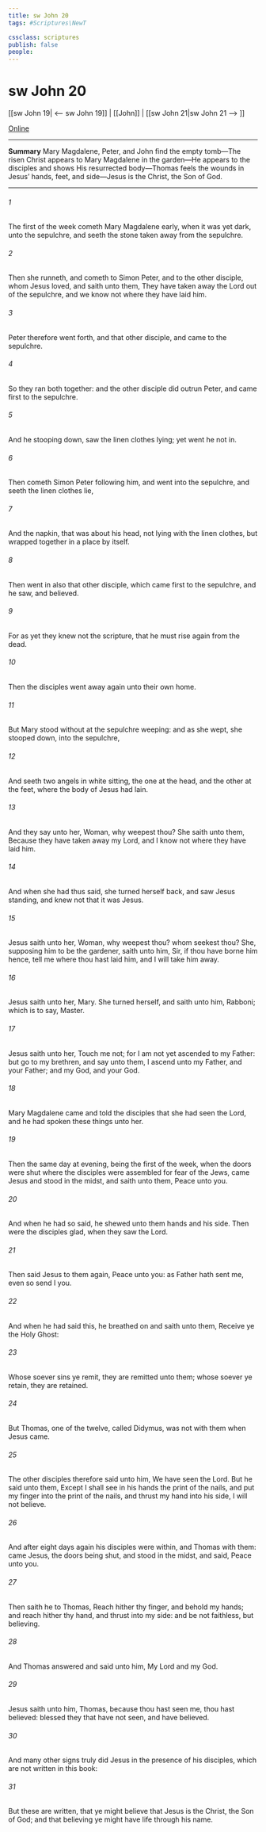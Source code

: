 ```yaml
---
title: sw John 20
tags: #Scriptures\NewT

cssclass: scriptures
publish: false
people:
---
```


# sw John 20
[[sw John 19| <-- sw John 19]] | [[John]] | [[sw John 21|sw John 21 --> ]]

[Online](https://churchofjesuschrist.org/study/scriptures/nt/john/20?lang=eng)

---
__Summary__
Mary Magdalene, Peter, and John find the empty tomb—The risen Christ appears to Mary Magdalene in the garden—He appears to the disciples and shows His resurrected body—Thomas feels the wounds in Jesus’ hands, feet, and side—Jesus is the Christ, the Son of God.

---
###### 1 
The first  of the week cometh Mary Magdalene early, when it was yet dark, unto the sepulchre, and seeth the stone taken away from the sepulchre.

###### 2 
Then she runneth, and cometh to Simon Peter, and to the other disciple, whom Jesus loved, and saith unto them, They have taken away the Lord out of the sepulchre, and we know not where they have laid him.

###### 3 
Peter therefore went forth, and that other disciple, and came to the sepulchre.

###### 4 
So they ran both together: and the other disciple did outrun Peter, and came first to the sepulchre.

###### 5 
And he stooping down,  saw the linen clothes lying; yet went he not in.

###### 6 
Then cometh Simon Peter following him, and went into the sepulchre, and seeth the linen clothes lie,

###### 7 
And the napkin, that was about his head, not lying with the linen clothes, but wrapped together in a place by itself.

###### 8 
Then went in also that other disciple, which came first to the sepulchre, and he saw, and believed.

###### 9 
For as yet they knew not the scripture, that he must rise again from the dead.

###### 10 
Then the disciples went away again unto their own home.

###### 11 
But Mary stood without at the sepulchre weeping: and as she wept, she stooped down,  into the sepulchre,

###### 12 
And seeth two angels in white sitting, the one at the head, and the other at the feet, where the body of Jesus had lain.

###### 13 
And they say unto her, Woman, why weepest thou? She saith unto them, Because they have taken away my Lord, and I know not where they have laid him.

###### 14 
And when she had thus said, she turned herself back, and saw Jesus standing, and knew not that it was Jesus.

###### 15 
Jesus saith unto her, Woman, why weepest thou? whom seekest thou? She, supposing him to be the gardener, saith unto him, Sir, if thou have borne him hence, tell me where thou hast laid him, and I will take him away.

###### 16 
Jesus saith unto her, Mary. She turned herself, and saith unto him, Rabboni; which is to say, Master.

###### 17 
Jesus saith unto her, Touch me not; for I am not yet ascended to my Father: but go to my brethren, and say unto them, I ascend unto my Father, and your Father; and  my God, and your God.

###### 18 
Mary Magdalene came and told the disciples that she had seen the Lord, and  he had spoken these things unto her.

###### 19 
Then the same day at evening, being the first  of the week, when the doors were shut where the disciples were assembled for fear of the Jews, came Jesus and stood in the midst, and saith unto them, Peace  unto you.

###### 20 
And when he had so said, he shewed unto them  hands and his side. Then were the disciples glad, when they saw the Lord.

###### 21 
Then said Jesus to them again, Peace  unto you: as  Father hath sent me, even so send I you.

###### 22 
And when he had said this, he breathed on  and saith unto them, Receive ye the Holy Ghost:

###### 23 
Whose soever sins ye remit, they are remitted unto them;  whose soever  ye retain, they are retained.

###### 24 
But Thomas, one of the twelve, called Didymus, was not with them when Jesus came.

###### 25 
The other disciples therefore said unto him, We have seen the Lord. But he said unto them, Except I shall see in his hands the print of the nails, and put my finger into the print of the nails, and thrust my hand into his side, I will not believe.

###### 26 
And after eight days again his disciples were within, and Thomas with them:  came Jesus, the doors being shut, and stood in the midst, and said, Peace  unto you.

###### 27 
Then saith he to Thomas, Reach hither thy finger, and behold my hands; and reach hither thy hand, and thrust  into my side: and be not faithless, but believing.

###### 28 
And Thomas answered and said unto him, My Lord and my God.

###### 29 
Jesus saith unto him, Thomas, because thou hast seen me, thou hast believed: blessed  they that have not seen, and  have believed.

###### 30 
And many other signs truly did Jesus in the presence of his disciples, which are not written in this book:

###### 31 
But these are written, that ye might believe that Jesus is the Christ, the Son of God; and that believing ye might have life through his name.

